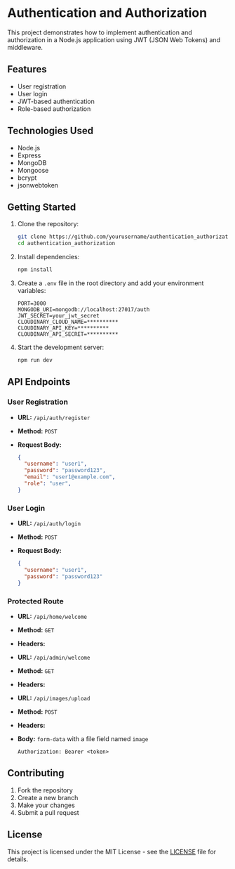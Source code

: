 # Authentication and Authorization

This project demonstrates how to implement authentication and authorization in a Node.js application using JWT (JSON Web Tokens) and middleware.

## Features

- User registration
- User login
- JWT-based authentication
- Role-based authorization

## Technologies Used

- Node.js
- Express
- MongoDB
- Mongoose
- bcrypt
- jsonwebtoken

## Getting Started

1. Clone the repository:

   ```bash
   git clone https://github.com/yourusername/authentication_authorization.git
   cd authentication_authorization
   ```

2. Install dependencies:

   ```bash
   npm install
   ```

3. Create a `.env` file in the root directory and add your environment variables:

   ```env
   PORT=3000
   MONGODB_URI=mongodb://localhost:27017/auth
   JWT_SECRET=your_jwt_secret
   CLOUDINARY_CLOUD_NAME=**********
   CLOUDINARY_API_KEY=**********
   CLOUDINARY_API_SECRET=**********
   ```

1. Start the development server:

   ```bash
   npm run dev
   ```

## API Endpoints

### User Registration

- **URL:** `/api/auth/register`
- **Method:** `POST`
- **Request Body:**

  ```json
  {
    "username": "user1",
    "password": "password123",
    "email": "user1@example.com",
    "role": "user",
  }
  ```

### User Login

- **URL:** `/api/auth/login`
- **Method:** `POST`
- **Request Body:**

  ```json
  {
    "username": "user1",
    "password": "password123"
  }
  ```

### Protected Route

- **URL:** `/api/home/welcome`
- **Method:** `GET`
- **Headers:**

- **URL:** `/api/admin/welcome`
- **Method:** `GET`
- **Headers:**
  
- **URL:** `/api/images/upload`
- **Method:** `POST`
- **Headers:**
- **Body:** `form-data` with a file field named `image`
  ```
  Authorization: Bearer <token>
  ```

## Contributing

1. Fork the repository
2. Create a new branch
3. Make your changes
4. Submit a pull request

## License

This project is licensed under the MIT License - see the [LICENSE](LICENSE) file for details.